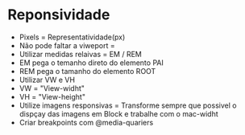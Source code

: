 # Reponsividade

- Pixels = Representatividade(px)
- Não pode faltar a viweport = <meta name="viewport" content="width=device-width, initial-scale=1.0">
- Utilizar medidas relaivas = EM / REM
- EM pega o temanho direto do elemento PAI
- REM pega o tamanho do elemento ROOT
- Utilizar VW e VH
- VW = "View-widht"
- VH = "View-height"
- Utilize imagens responsivas = Transforme sempre que possivel o dispçay das imagens em Block e trabalhe com o mac-widht
- Criar breakpoints com @media-quariers